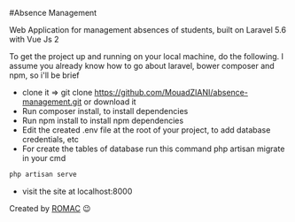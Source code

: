 #Absence Management

Web Application for management absences of students, built on Laravel 5.6 with Vue Js 2 

To get the project up and running on your local machine, do the following. I assume you already know how to go about laravel, bower composer and npm, so i'll be brief

- clone it => git clone https://github.com/MouadZIANI/absence-management.git or download it
- Run composer install, to install dependencies
- Run npm install to install npm dependencies
- Edit the created .env file at the root of your project, to add database credentials, etc
- For create the tables of database run this command php artisan migrate in your cmd 
```bash
php artisan serve
```
- visit the site at localhost:8000

Created by <a href="https://mouadziani.github.io/me">ROMAC</a> 😉